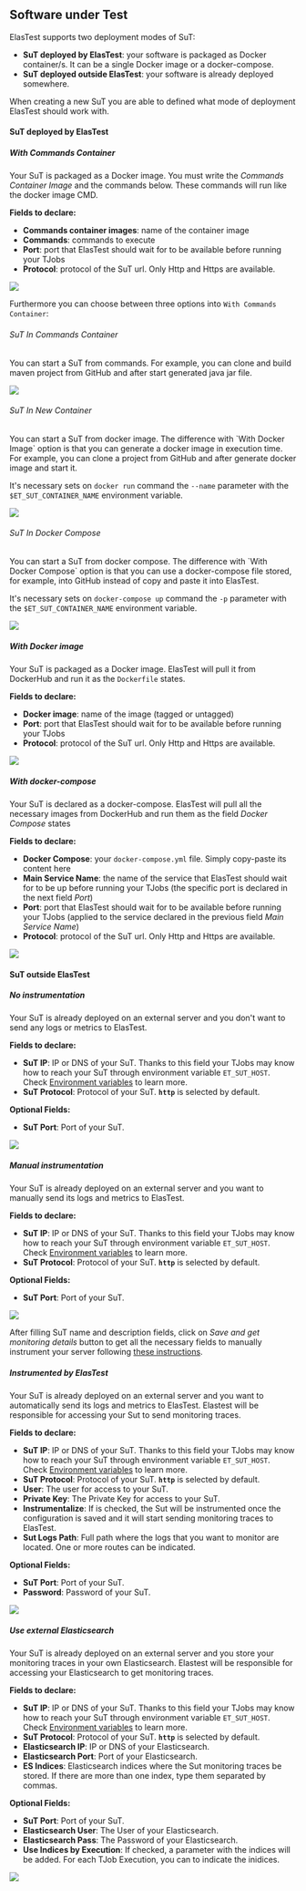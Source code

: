 <div class="range range-xs-left">
<div class="cell-xs-10 cell-lg-6 text-md-left inset-md-right-80 cell-lg-push-1 offset-top-50 offset-lg-top-0">
<h2 id="content" class="h1">Software under Test</h2>
<div class="offset-top-30 offset-md-top-30">
</div>
</div>
</div>

ElasTest supports two deployment modes of SuT:

-   **SuT deployed by ElasTest**: your software is packaged as Docker container/s. It can be a single Docker image or a docker-compose.
-   **SuT deployed outside ElasTest**: your software is already deployed somewhere.

When creating a new SuT you are able to defined what mode of deployment ElasTest should work with.

<h4 class="holder-subtitle link-top">SuT deployed by ElasTest</h4>

<h5 class="small-subtitle">With Commands Container</h5>

Your SuT is packaged as a Docker image. You must write the _Commands Container Image_ and the commands below. These commands will run like the docker image CMD.

**Fields to declare:**

-   **Commands container images**: name of the container image
-   **Commands**: commands to execute
-   **Port**: port that ElasTest should wait for to be available before running your TJobs
-   **Protocol**: protocol of the SuT url. Only Http and Https are available.

<p></p>
<div class="docs-gallery inline-block">
    <a data-fancybox="gallery-1" href="/docs/testing/images/docker_image.png"><img class="img-responsive img-wellcome" src="/docs/testing/images/commands_container.png"/></a>
</div>

Furthermore you can choose between three options into `With Commands Container`:

<h6 class="small-subtitle">SuT In Commands Container</h6>
You can start a SuT from commands. For example, you can clone and build maven project from GitHub and after start generated java jar file.

<p></p>
<div class="docs-gallery inline-block">
    <a data-fancybox="gallery-1" href="/docs/testing/images/sut_in_commands_container.png"><img class="img-responsive img-wellcome" src="/docs/testing/images/sut_in_commands_container.png"/></a>
</div>

<h6 class="small-subtitle">SuT In New Container</h6>
You can start a SuT from docker image. The difference with `With Docker Image` option is that you can generate a docker image in execution time. For example, you can clone a project from GitHub and after generate docker image and start it.

It's necessary sets on `docker run` command the `--name` parameter with the `$ET_SUT_CONTAINER_NAME` environment variable.

<p></p>
<div class="docs-gallery inline-block">
    <a data-fancybox="gallery-1" href="/docs/testing/images/sut_in_new_container.png"><img class="img-responsive img-wellcome" src="/docs/testing/images/sut_in_new_container.png"/></a>
</div>

<h6 class="small-subtitle">SuT In Docker Compose</h6>
You can start a SuT from docker compose. The difference with `With Docker Compose` option is that you can use a docker-compose file stored, for example, into GitHub instead of copy and paste it into ElasTest.

It's necessary sets on `docker-compose up` command the `-p` parameter with the `$ET_SUT_CONTAINER_NAME` environment variable.

<p></p>
<div class="docs-gallery inline-block">
    <a data-fancybox="gallery-1" href="/docs/testing/images/sut_in_docker_compose.png"><img class="img-responsive img-wellcome" src="/docs/testing/images/sut_in_docker_compose.png"/></a>
</div>

<h5 class="small-subtitle">With Docker image</h5>

Your SuT is packaged as a Docker image. ElasTest will pull it from DockerHub and run it as the `Dockerfile` states.

**Fields to declare:**

-   **Docker image**: name of the image (tagged or untagged)
-   **Port**: port that ElasTest should wait for to be available before running your TJobs
-   **Protocol**: protocol of the SuT url. Only Http and Https are available.

<p></p>
<div class="docs-gallery inline-block">
    <a data-fancybox="gallery-1" href="/docs/testing/images/docker_image.png"><img class="img-responsive img-wellcome" src="/docs/testing/images/docker_image.png"/></a>
</div>

<h5 class="small-subtitle">With docker-compose</h5>

Your SuT is declared as a docker-compose. ElasTest will pull all the necessary images from DockerHub and run them as the field _Docker Compose_ states

**Fields to declare:**

-   **Docker Compose**: your `docker-compose.yml` file. Simply copy-paste its content here
-   **Main Service Name**: the name of the service that ElasTest should wait for to be up before running your TJobs (the specific port is declared in the next field _Port_)
-   **Port**: port that ElasTest should wait for to be available before running your TJobs (applied to the service declared in the previous field _Main Service Name_)
-   **Protocol**: protocol of the SuT url. Only Http and Https are available.

<p></p>
<div class="docs-gallery inline-block">
    <a data-fancybox="gallery-1" href="/docs/testing/images/docker_compose.png"><img class="img-responsive img-wellcome" src="/docs/testing/images/docker_compose.png"/></a>
</div>

<h4 class="holder-subtitle link-top">SuT outside ElasTest</h4>

<h5 class="small-subtitle">No instrumentation</h5>

Your SuT is already deployed on an external server and you don't want to send any logs or metrics to ElasTest.

**Fields to declare:**

-   **SuT IP**: IP or DNS of your SuT. Thanks to this field your TJobs may know how to reach your SuT through environment variable `ET_SUT_HOST`. Check [Environment variables](/testing/environment-variables) to learn more.
-   **SuT Protocol**: Protocol of your SuT. **`http`** is selected by default.

**Optional Fields:**

-   **SuT Port**: Port of your SuT.

<p></p>
<div class="docs-gallery inline-block">
    <a data-fancybox="gallery-1" href="/docs/testing/images/sut_outside_no_instrumentation.png"><img class="img-responsive img-wellcome" src="/docs/testing/images/sut_outside_no_instrumentation.png"/></a>
</div>

<h5 class="small-subtitle">Manual instrumentation</h5>

Your SuT is already deployed on an external server and you want to manually send its logs and metrics to ElasTest.

**Fields to declare:**

-   **SuT IP**: IP or DNS of your SuT. Thanks to this field your TJobs may know how to reach your SuT through environment variable `ET_SUT_HOST`. Check [Environment variables](/testing/environment-variables) to learn more.
-   **SuT Protocol**: Protocol of your SuT. **`http`** is selected by default.

**Optional Fields:**

-   **SuT Port**: Port of your SuT.

<p></p>
<div class="docs-gallery inline-block">
    <a data-fancybox="gallery-1" href="/docs/testing/images/sut_outside_manual_instrumentation.png"><img class="img-responsive img-wellcome" src="/docs/testing/images/sut_outside_manual_instrumentation.png"/></a>
</div>

After filling SuT name and description fields, click on _Save and get monitoring details_ button to get all the necessary fields to manually instrument your server following [these instructions]().

<h5 class="small-subtitle">Instrumented by ElasTest</h5>

Your SuT is already deployed on an external server and you want to automatically send its logs and metrics to ElasTest. Elastest will be responsible for accessing your Sut to send monitoring traces.

**Fields to declare:**

-   **SuT IP**: IP or DNS of your SuT. Thanks to this field your TJobs may know how to reach your SuT through environment variable `ET_SUT_HOST`. Check [Environment variables](/testing/environment-variables) to learn more.
-   **SuT Protocol**: Protocol of your SuT. **`http`** is selected by default.
-   **User**: The user for access to your SuT.
-   **Private Key**: The Private Key for access to your SuT.
-   **Instrumentalize**: If is checked, the Sut will be instrumented once the configuration is saved and it will start sending monitoring traces to ElasTest.
-   **Sut Logs Path**: Full path where the logs that you want to monitor are located. One or more routes can be indicated.

**Optional Fields:**

-   **SuT Port**: Port of your SuT.
-   **Password**: Password of your SuT.

<p></p>
<div class="docs-gallery inline-block">
    <a data-fancybox="gallery-1" href="/docs/testing/images/sut_outside_eim.png"><img class="img-responsive img-wellcome" src="/docs/testing/images/sut_outside_eim.png"/></a>
</div>

<h5 id="outsideExternalES" class="small-subtitle">Use external Elasticsearch</h5>

Your SuT is already deployed on an external server and you store your monitoring traces in your own Elasticsearch. Elastest will be responsible for accessing your Elasticsearch to get monitoring traces.

**Fields to declare:**

-   **SuT IP**: IP or DNS of your SuT. Thanks to this field your TJobs may know how to reach your SuT through environment variable `ET_SUT_HOST`. Check [Environment variables](/testing/environment-variables) to learn more.
-   **SuT Protocol**: Protocol of your SuT. **`http`** is selected by default.
-   **Elasticsearch IP**: IP or DNS of your Elasticsearch.
-   **Elasticsearch Port**: Port of your Elasticsearch.
-   **ES Indices**: Elasticsearch indices where the Sut monitoring traces be stored. If there are more than one index, type them separated by commas.

**Optional Fields:**

-   **SuT Port**: Port of your SuT.
-   **Elasticsearch User**: The User of your Elasticsearch.
-   **Elasticsearch Pass**: The Password of your Elasticsearch.
-   **Use Indices by Execution**: If checked, a parameter with the indices will be added. For each TJob Execution, you can to indicate the inidices.

<p></p>
<div class="docs-gallery inline-block">
    <a data-fancybox="gallery-1" href="/docs/testing/images/sut_outside_external_elasticsearch.png"><img class="img-responsive img-wellcome" src="/docs/testing/images/sut_outside_external_elasticsearch.png"/></a>
</div>

<script src="//code.jquery.com/jquery-3.2.1.min.js"></script>
<link rel="stylesheet" href="https://cdnjs.cloudflare.com/ajax/libs/fancybox/3.2.5/jquery.fancybox.min.css" />
<script src="https://cdnjs.cloudflare.com/ajax/libs/fancybox/3.2.5/jquery.fancybox.min.js"></script>

<script>
var galleries = $('div.docs-gallery');
for (var i = 1; i <= galleries.length; i++) {
    $().fancybox({
    selector : '[data-fancybox="gallery-' + i + '"]',
    infobar : true,
    arrows : false,
    loop: false,
    protect: true,
    transitionEffect: 'slide',
    buttons : [
        'close'
    ],
    clickOutside : 'close',
    clickSlide   : 'close',
  });
}
</script>
